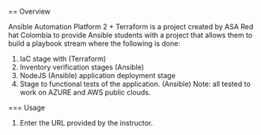 == Overview

Ansible Automation Platform 2 + Terraform is a project created by ASA Red hat Colombia to provide Ansible students with a project that allows them to build a playbook stream where the following is done:
1. IaC stage with (Terraform)
2. Inventory verification stages (Ansible)
3. NodeJS (Ansible) application deployment stage
4. Stage to functional tests of the application. (Ansible)
Note: all tested to work on AZURE and AWS public clouds.

=== Usage

1. Enter the URL provided by the instructor.
